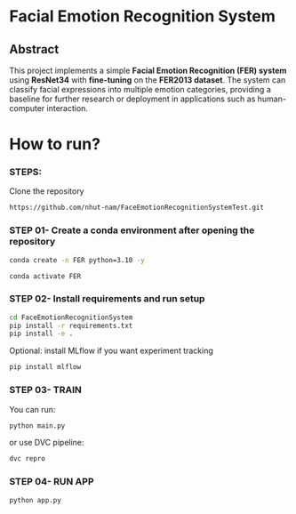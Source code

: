 # Facial Emotion Recognition System

## Abstract
This project implements a simple **Facial Emotion Recognition (FER) system** using **ResNet34** with **fine-tuning** on the **FER2013 dataset**. 
The system can classify facial expressions into multiple emotion categories, providing a baseline for further research or deployment in applications such as human-computer interaction.

# How to run?
### STEPS:

Clone the repository

```bash
https://github.com/nhut-nam/FaceEmotionRecognitionSystemTest.git
```
### STEP 01- Create a conda environment after opening the repository

```bash
conda create -n FER python=3.10 -y
```

```bash
conda activate FER
```

### STEP 02- Install requirements and run setup
```bash
cd FaceEmotionRecognitionSystem
pip install -r requirements.txt
pip install -e .
```
Optional: install MLflow if you want experiment tracking
```bash
pip install mlflow
```

### STEP 03- TRAIN
You can run:
```bash
python main.py
```
or use DVC pipeline:
```bash
dvc repro
```

### STEP 04- RUN APP
```bash
python app.py
```